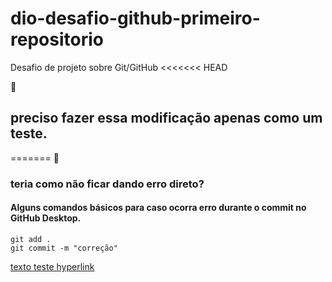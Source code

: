 # dio-desafio-github-primeiro-repositorio
Desafio de projeto sobre Git/GitHub
<<<<<<< HEAD

:chicken:
 ## preciso fazer essa modificação apenas como um teste.
=======
🐔

### teria como não ficar dando erro direto?





#### Alguns comandos básicos para caso ocorra erro durante o commit no GitHub Desktop. 

``` Diretamente n a opção CMD
git add .
git commit -m "correção"
```
[texto teste hyperlink](https://mail.google.com/mail/u/0/)
